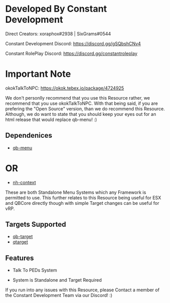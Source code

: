 # Developed By Constant Development #

Direct Creators: xoraphox#2938 | SixGrams#0544

Constant Development Discord: https://discord.gg/gSQbshCNv4

Constant RolePlay Discord: https://discord.gg/constantroleplay

# Important Note

okokTalkToNPC: https://okok.tebex.io/package/4724925

We don't personlly recommend that you use this Resource rather, we recommend that you use okokTalkToNPC.
With that being said, if you are prefering the "Open Source" version, than we do recommend this Resource. Although, we do want to state that you should keep your eyes out for an html release that would replace qb-menu! :)

## Dependenices
- [qb-menu](https://github.com/qbcore-framework/qb-menu)
# OR
- [nh-context](https://github.com/nerohiro/nh-context)

These are both Standalone Menu Systems which any Framework is permitted to use. This further relates to this Resource being useful for ESX and QBCore directly though with simple Target changes can be useful for vRP.

## Targets Supported
- [qb-target](https://github.com/Renewed-Scripts/qb-target) 
- [qtarget](https://github.com/overextended/qtarget)

## Features
* Talk To PEDs System
 - System is Standalone and Target Required

If you run into any issues with this Resource, please Contact a member of the Constant Development Team via our Discord! :)
